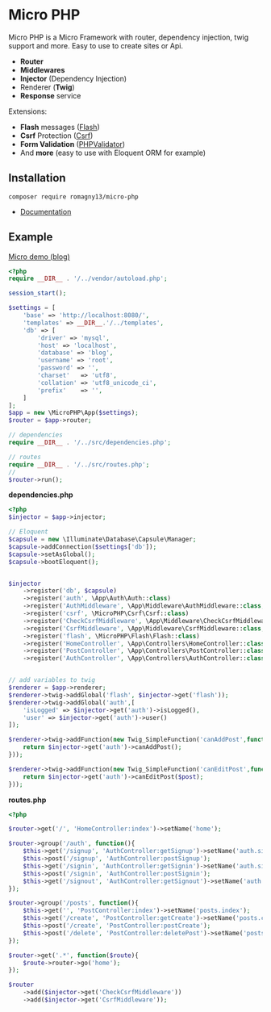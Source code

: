 # Micro PHP

Micro PHP is a Micro Framework with router, dependency injection, twig support and more. Easy to use to create sites or Api.

* **Router**
* **Middlewares**
* **Injector** (Dependency Injection)
* Renderer (**Twig**)
* **Response** service

Extensions:

* **Flash** messages ([Flash](https://github.com/romagny13/flash))
* **Csrf** Protection ([Csrf](https://github.com/romagny13/csrf))
* **Form Validation** ([PHPValidator](https://packagist.org/packages/romagny13/php-validator))
* And **more** (easy to use with Eloquent ORM for example)

## Installation

```
composer require romagny13/micro-php
```


* [Documentation](https://romagny13.gitbooks.io/micro-php/)


## Example

[Micro demo (blog)](https://github.com/romagny13/micro-demo)

```php
<?php
require __DIR__ . '/../vendor/autoload.php';

session_start();

$settings = [
    'base' => 'http://localhost:8080/',
    'templates' => __DIR__.'/../templates',
    'db' => [
        'driver' => 'mysql',
        'host' => 'localhost',
        'database' => 'blog',
        'username' => 'root',
        'password' => '',
        'charset'   => 'utf8',
        'collation' => 'utf8_unicode_ci',
        'prefix'    => '',
    ]
];
$app = new \MicroPHP\App($settings);
$router = $app->router;

// dependencies
require __DIR__ . '/../src/dependencies.php';

// routes
require __DIR__ . '/../src/routes.php';
//
$router->run();
```

**dependencies.php**

```php
<?php
$injector = $app->injector;

// Eloquent
$capsule = new \Illuminate\Database\Capsule\Manager;
$capsule->addConnection($settings['db']);
$capsule->setAsGlobal();
$capsule->bootEloquent();


$injector
    ->register('db', $capsule)
    ->register('auth', \App\Auth\Auth::class)
    ->register('AuthMiddleware', \App\Middleware\AuthMiddleware::class, [$injector])
    ->register('csrf', \MicroPHP\Csrf\Csrf::class)
    ->register('CheckCsrfMiddleware', \App\Middleware\CheckCsrfMiddleware::class, [$injector])
    ->register('CsrfMiddleware', \App\Middleware\CsrfMiddleware::class, [$injector])
    ->register('flash', \MicroPHP\Flash\Flash::class)
    ->register('HomeController', \App\Controllers\HomeController::class, [$injector])
    ->register('PostController', \App\Controllers\PostController::class, [$injector])
    ->register('AuthController', \App\Controllers\AuthController::class, [$injector]);


// add variables to twig
$renderer = $app->renderer;
$renderer->twig->addGlobal('flash', $injector->get('flash'));
$renderer->twig->addGlobal('auth',[
    'isLogged' => $injector->get('auth')->isLogged(),
    'user' => $injector->get('auth')->user()
]);

$renderer->twig->addFunction(new Twig_SimpleFunction('canAddPost',function() use($injector){
    return $injector->get('auth')->canAddPost();
}));

$renderer->twig->addFunction(new Twig_SimpleFunction('canEditPost',function($post) use($injector){
    return $injector->get('auth')->canEditPost($post);
}));

```

**routes.php**

```php
<?php

$router->get('/', 'HomeController:index')->setName('home');

$router->group('/auth', function(){
    $this->get('/signup', 'AuthController:getSignup')->setName('auth.signup');
    $this->post('/signup', 'AuthController:postSignup');
    $this->get('/signin', 'AuthController:getSignin')->setName('auth.signin');
    $this->post('/signin', 'AuthController:postSignin');
    $this->get('/signout', 'AuthController:getSignout')->setName('auth.signout');
});

$router->group('/posts', function(){
    $this->get('', 'PostController:index')->setName('posts.index');
    $this->get('/create', 'PostController:getCreate')->setName('posts.create')->add('AuthMiddleware');
    $this->post('/create', 'PostController:postCreate');
    $this->post('/delete', 'PostController:deletePost')->setName('posts.delete');
});

$router->get('.*', function($route){
    $route->router->go('home');
});

$router
    ->add($injector->get('CheckCsrfMiddleware'))
    ->add($injector->get('CsrfMiddleware'));
```